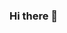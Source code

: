 ### Hi there 👋

<!--
**davidtstill/davidtstill** is a ✨ _special_ ✨ repository because its `README.md` (this file) appears on your GitHub profile.

Here are some ideas to get you started:

- 🔭 I’m currently working on a blog about stocks
- 🌱 I’m currently learning ...Python and SQL and how they can be used for data analysis
- 👯 I’m looking to collaborate on ...companies that want to leverage Python or SQL to better understand their data or use Python for financial analysis
- 🤔 I’m looking for help with ...finding job opportunities that leverage my understanding of Python, SQL and/or the stock market
- 💬 Ask me about ... the stock market
- 📫 How to reach me: ... [LinkedIn Profile](https://www.linkedin.com/in/davidtstill/)
- 😄 Pronouns: ... he/him
- ⚡ Fun fact: ... I lived in China for 5 years and speak Mandarin, Chinese
-->
